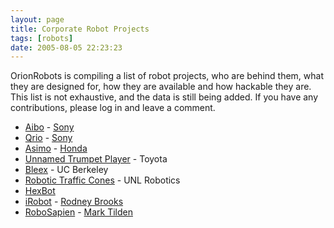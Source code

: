 ```yaml
---
layout: page
title: Corporate Robot Projects
tags: [robots]
date: 2005-08-05 22:23:23
---
```

OrionRobots is compiling a list of robot projects, who are behind them, what they are designed for, how they are available and how hackable they are. This list is not exhaustive, and the data is still being added. If you have any contributions, please log in and leave a comment.

- [Aibo](/wiki/aibo.html "The SONY Robot Dog") - [Sony](/wiki/sony.html "Sony")
- [Qrio](/wiki/qrio.html "Qrio") - [Sony](/wiki/sony.html "Sony")
- [Asimo](/wiki/asimo.html "Asimo") - [Honda](/wiki/honda.html "Honda")
- [Unnamed Trumpet Player](/wiki/unnamed_trumpet_player.html "Unnamed Trumpet Player") - Toyota
- [Bleex](/wiki/bleex.html "Bleex") - UC Berkeley
- [Robotic Traffic Cones](/wiki/robotic_traffic_cones.html "Robotic Traffic Cones") - UNL Robotics
- [HexBot](/wiki/hexbot.html "HexBot")
- [iRobot](/wiki/irobot.html "iRobot") - [Rodney Brooks](/wiki/rodney_brooks.html "Rodney Brooks")
- [RoboSapien](/wiki/robosapien.html "RoboSapien") - [Mark Tilden](/wiki/mark_tilden.html "Mark Tilden")
